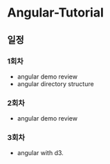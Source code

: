 # Angular-Tutorial

## 일정
### 1회차
- angular demo review
- angular directory structure

### 2회차
- angular demo review

### 3회차
- angular with d3.
